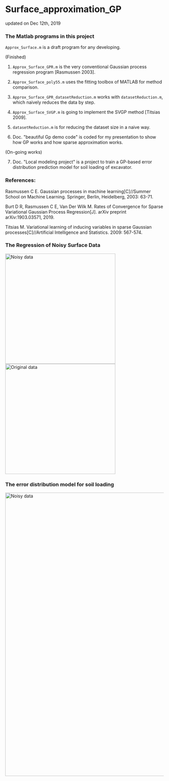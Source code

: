 # Surface_approximation_GP

updated on Dec 12th, 2019

### The Matlab programs in this project

`Approx_Surface.m` is a draft program for any developing.

(Finished)

1. `Approx_Surface_GPR.m` is the very conventional Gaussian process regression program [Rasmussen 2003].

2. `Approx_Surface_poly55.m` uses the fitting toolbox of MATLAB for method comparison.

3. `Approx_Surface_GPR_datasetReduction.m` works with `datasetReduction.m`, which naively reduces the data by step.

4. `Approx_Surface_SVGP.m` is going to implement the SVGP method [Titsias 2009].

5. `datasetReduction.m` is for reducing the dataset size in a naive way.

6. Doc. "beautiful Gp demo code" is coded for my presentation to show how GP works and how sparse approximation works.

(On-going works)

7. Doc. "Local modeling project" is a project to train a GP-based error distribution prediction model for soil loading of excavator.

### References:

Rasmussen C E. Gaussian processes in machine learning[C]//Summer School on Machine Learning. Springer, Berlin, Heidelberg, 2003: 63-71.

Burt D R, Rasmussen C E, Van Der Wilk M. Rates of Convergence for Sparse Variational Gaussian Process Regression[J]. arXiv preprint arXiv:1903.03571, 2019.

Titsias M. Variational learning of inducing variables in sparse Gaussian processes[C]//Artificial Intelligence and Statistics. 2009: 567-574.

### The Regression of Noisy Surface Data

<p float="left">
<img width="350" src=https://user-images.githubusercontent.com/26374671/61990819-6815b180-b082-11e9-93e7-20d8b26ffc7a.png alt="Noisy data" />
<img width="350" src=https://user-images.githubusercontent.com/26374671/61990831-95625f80-b082-11e9-93e5-d926ea108323.png alt="Original data" />
</p>

### The error distribution model for soil loading
<p float="center">
<img width="900" src=https://user-images.githubusercontent.com/26374671/70691307-0df94e00-1cfc-11ea-9c5f-4109dff00b8a.png alt="Noisy data" />
</p>